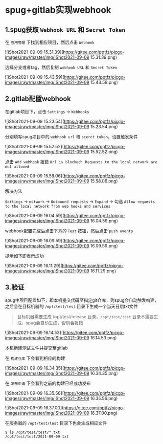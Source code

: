 # spug+gitlab实现webhook

## 1.spug获取 `Webhook URL` 和 `Secret Token`

在 `应用管理` 下找到相应项目，然后点击 `Webhook`

![iShot2021-09-09 15.31.39](https://gitee.com/pptfz/picgo-images/raw/master/img/iShot2021-09-09 15.31.39.png)



选择分支或者tag，然后复制 `webhook URL` 和 `Secret Token`

![iShot2021-09-09 15.43.59](https://gitee.com/pptfz/picgo-images/raw/master/img/iShot2021-09-09 15.43.59.png)



## 2.gitlab配置webhook

在gitlab项目下，点击 `Settings` -> `Webhooks`

![iShot2021-09-09 15.23.54](https://gitee.com/pptfz/picgo-images/raw/master/img/iShot2021-09-09 15.23.54.png)



分别填写spug项目中的 `webhook url` 和 `sceret token`，设置触发条件

![iShot2021-09-09 15.52.52](https://gitee.com/pptfz/picgo-images/raw/master/img/iShot2021-09-09 15.52.52.png)



点击 `Add webhook` 报错 `Url is blocked: Requests to the local network are not allowed`

![iShot2021-09-09 15.58.06](https://gitee.com/pptfz/picgo-images/raw/master/img/iShot2021-09-09 15.58.06.png)



解决方法

`Settings` -> `network` -> `Outbound requests` -> `Expand` -> 勾选 `Allow requests to the local network from web hooks and services`

![iShot2021-09-09 16.04.59](https://gitee.com/pptfz/picgo-images/raw/master/img/iShot2021-09-09 16.04.59.png)



webhook配置完成后点击下方的 `Test` 按钮，然后点击 `push events`

![iShot2021-09-09 16.09.59](https://gitee.com/pptfz/picgo-images/raw/master/img/iShot2021-09-09 16.09.59.png)



提示如下即表示成功

![iShot2021-09-09 16.11.29](https://gitee.com/pptfz/picgo-images/raw/master/img/iShot2021-09-09 16.11.29.png)



## 3.验证

spug中项目配置如下，即本机提交代码至指定git仓库，则spug会自动触发构建，之后会在目标机器的 `/opt/test/test` 目录下生成一个当天日期txt文件

> 目标机器需要生成 /opt/test/release 目录，`/opt/test/test` 目录不需要生成，spug会自动生成，否则会报错

![iShot2021-09-09 16.14.53](https://gitee.com/pptfz/picgo-images/raw/master/img/iShot2021-09-09 16.14.53.png)



本机新建测试文件并提交至gitlab

在 `构建仓库` 下会看到相应的构建

![iShot2021-09-09 16.34.35](https://gitee.com/pptfz/picgo-images/raw/master/img/iShot2021-09-09 16.34.35.png)



在 `发布申请` 下会看到之前的构建已经成功发布

![iShot2021-09-09 16.35.56](https://gitee.com/pptfz/picgo-images/raw/master/img/iShot2021-09-09 16.35.56.png)

![iShot2021-09-09 16.37.00](https://gitee.com/pptfz/picgo-images/raw/master/img/iShot2021-09-09 16.37.00.png)



在服务器的 `/opt/test/test` 目录下也会生成相应文件

```shell
$ ls /opt/test/test/*.txt
/opt/test/test/2021-09-09.txt
```

